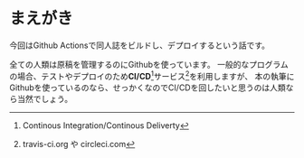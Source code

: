 # まえがき

今回はGithub Actionsで同人誌をビルドし、デプロイするという話です。

全ての人類は原稿を管理するのにGithubを使っています。
一般的なプログラムの場合、テストやデプロイのため**CI/CD**[^1]サービス[^2]を利用しますが、
本の執筆にGithubを使っているのなら、せっかくなのでCI/CDを回したいと思うのは人類なら当然でしょう。

[^1]: Continous Integration/Continous Deliverty
[^2]: travis-ci.org や circleci.com
